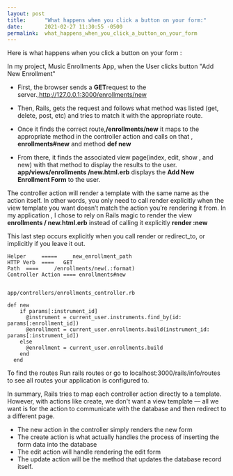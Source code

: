 ```yaml
---
layout: post
title:      "What happens when you click a button on your form:"
date:       2021-02-27 11:30:55 -0500
permalink:  what_happens_when_you_click_a_button_on_your_form
---
```



Here is what happens when you click a button on your form :


In my project, Music Enrollments App,  when the User clicks  button "Add New Enrollment" 


* First, the browser sends a **GET**request to the server.,http://127.0.0.1:3000/enrollments/new

* Then, Rails, gets the request and follows what method was listed (get, delete, post, etc) and tries to match it with the appropriate  route.

* Once it finds the correct route,**/enrollments/new** it maps to the appropriate method in the controller action and calls on that , **enrollments#new**  and method **def new**

* From there, it finds the associated view page(index, edit, show , and new) with that method to display the results to the user. **app/views/enrollments /new.html.erb**  displays the **Add New Enrollment Form** to the user.


The controller action will render a template with the same name as the action itself. In other words, you only need to call render explicitly when the view template you want doesn’t match the action you’re rendering it from. In my application , I chose to rely on Rails magic to render the view **enrollments / new.html.erb**  instead of calling it explicitly **render  :new**

This last step occurs explicitly when you call render or redirect_to, or implicitly if you leave it out.


```
Helper     =====     new_enrollment_path 
HTTP Verb  ====   GET  
Path  ====     /enrollments/new(.:format)	          
Controller Action ==== enrollments#new


app/controllers/enrollments_controller.rb

def new
    if params[:instrument_id]
      @instrument = current_user.instruments.find_by(id: params[:enrollment_id])
      @enrollment = current_user.enrollments.build(instrument_id: params[:instrument_id])
    else
      @enrollment = current_user.enrollments.build
    end
  end
```

To find the routes Run rails routes or go to localhost:3000/rails/info/routes to see all routes your application is configured to.


In summary, Rails tries to map each controller action directly to a template. However, with actions like create, we don't want a view template –– all we want is for the action to communicate with the database and then redirect to a different page.

* The new action in the controller simply renders the new form
* The create action is what actually handles the process of inserting the form data into the database
* The edit action will handle rendering the edit form
* The update action will be the method that updates the database record itself.



















